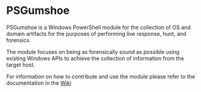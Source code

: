 # PSGumshoe

PSGumshoe is a Windows PowerShell module for the collection of OS and domain artifacts for the purposes of performing live response, hunt, and forensics.

The module focuses on being as forensically sound as possible using existing Windows APIs to achieve the collection of information from the target host.

For information on how to contribute and use the module please refer to the documentation in the [Wiki](https://github.com/PSGumshoe/PSGumshoe/wiki) 